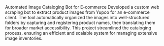 Automated Image Cataloging Bot for E-commerce
Developed a custom web scraping bot to extract product images from Yupoo for an e-commerce client. 
The tool automatically organized the images into well-structured folders by capturing and registering product names, then translating them for broader market accessibility. 
This project streamlined the cataloging process, ensuring an efficient and scalable system for managing extensive image inventories.
